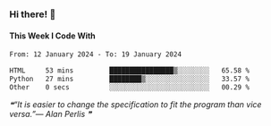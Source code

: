 ### Hi there! 👋

#### This Week I Code With
<!--START_SECTION:waka-->

```txt
From: 12 January 2024 - To: 19 January 2024

HTML     53 mins         ████████████████▒░░░░░░░░   65.58 %
Python   27 mins         ████████▒░░░░░░░░░░░░░░░░   33.57 %
Other    0 secs          ░░░░░░░░░░░░░░░░░░░░░░░░░   00.29 %
```

<!--END_SECTION:waka-->

<!--STARTS_HERE_QUOTE_README-->
<i>❝“It is easier to change the specification to fit the program than vice versa.”— Alan Perlis   ❞</i>
<!--ENDS_HERE_QUOTE_README-->
